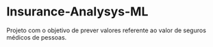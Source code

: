 # Insurance-Analysys-ML
 Projeto com o objetivo de prever valores referente ao valor de seguros médicos de pessoas.
